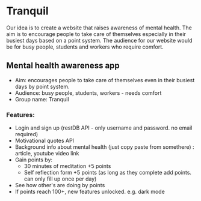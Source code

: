# Tranquil
Our idea is to create a website that raises awareness of mental health. The aim is to encourage people to take care of themselves especially in their busiest days based on a point system. The audience for our website would be for busy people, students and workers who require comfort.

## Mental health awareness app 
* Aim: encourages people to take care of themselves even in their busiest days by point system.
* Audience: busy people, students, workers - needs comfort
* Group name: Tranquil
### Features:
* Login and sign up (restDB API - only username and password. no email required)
* Motivational quotes API 
* Background info about mental health (just copy paste from somethere) : article, youtube video link
* Gain points by: 
  * 30 minutes of meditation +5 points
  * Self reflection form +5 points (as long as they complete add points. can only fill up once per day)
* See how other's are doing by points
* If points reach 100+, new features unlocked. e.g. dark mode